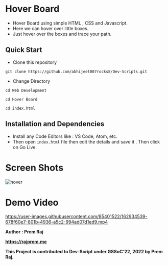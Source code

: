 # **Hover Board**

- Hover Board using simple HTML , CSS and Javascript. 
- Here we can hover over little boxes.
- Just hover over the boxes and trace your path.

## **Quick Start**
- Clone this repository

``` 
git clone https://github.com/abhijeet007rocks8/Dev-Scripts.git
```
- Change Directory

```
cd Web Development
```
```
cd Hover Board
```
```
cd index.html
```


## **Installation and Dependencies**

- Install any Code Editors like : VS Code, Atom, etc.
- Then open ```index.html``` file then edit the details and save it . Then click on Go Live.

# **Screen Shots**

<img src="https://i.ibb.co/GTDxTMC/hover.png" alt="hover" border="0">

# **Demo Video**
https://user-images.githubusercontent.com/85401522/162934539-678f60e7-801b-4936-a5c2-994ad07d1ed9.mp4


**Author : Prem Raj**

**https://rajprem.me**

**This Project is contributed to Dev-Script under GSSoC'22, 2022 by Prem Raj.**